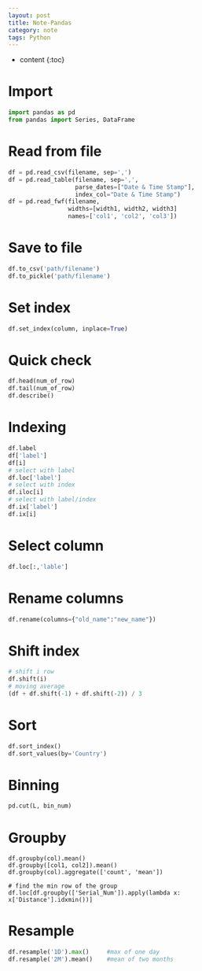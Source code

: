 ```yaml
---
layout: post
title: Note-Pandas
category: note
tags: Python
---
```


* content
{:toc}


# Import

```python
import pandas as pd
from pandas import Series, DataFrame
```

# Read from file

```python
df = pd.read_csv(filename, sep=',')
df = pd.read_table(filename, sep=',',
                   parse_dates=["Date & Time Stamp"],
                   index_col="Date & Time Stamp")
df = pd.read_fwf(filename,
                 widths=[width1, width2, width3]
                 names=['col1', 'col2', 'col3'])
```

# Save to file

```python
df.to_csv('path/filename')
df.to_pickle('path/filename')
```

# Set index

```python
df.set_index(column, inplace=True)
```

# Quick check

```python
df.head(num_of_row)
df.tail(num_of_row)
df.describe()
```

# Indexing

```python
df.label
df['label']
df[i]
# select with label
df.loc['label']
# select with index
df.iloc[i]
# select with label/index
df.ix['label']
df.ix[i]
```

# Select column

```python
df.loc[:,'lable']
```

# Rename columns

```python
df.rename(columns={"old_name":"new_name"})
```

# Shift index

```python
# shift i row
df.shift(i)
# moving average
(df + df.shift(-1) + df.shift(-2)) / 3
```

# Sort

```python
df.sort_index()
df.sort_values(by='Country')
```

# Binning

```python
pd.cut(L, bin_num)
```

# Groupby

```
df.groupby(col).mean()
df.groupby([col1, col2]).mean()
df.groupby(col).aggregate(['count', 'mean'])

# find the min row of the group
df.loc[df.groupby(['Serial_Num']).apply(lambda x: x['Distance'].idxmin())]
```

# Resample

```python
df.resample('1D').max()		#max of one day
df.resample('2M').mean()	#mean of two months
```



